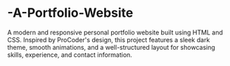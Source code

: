 # -A-Portfolio-Website
A modern and responsive personal portfolio website built using HTML and CSS. Inspired by ProCoder's design, this project features a sleek dark theme, smooth animations, and a well-structured layout for showcasing skills, experience, and contact information.
